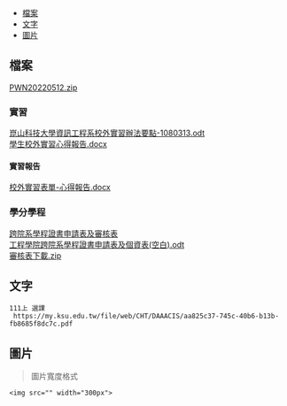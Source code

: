 - [檔案](#檔案)
- [文字](#文字)
- [圖片](#圖片)


## 檔案
 [PWN20220512.zip](https://github.com/s108000389/File-temporary-storage/files/8690178/PWN20220512.zip)  
 
 ### 實習
[崑山科技大學資訊工程系校外實習辦法要點-1080313.odt](https://github.com/s108000389/File-temporary-storage/files/9450920/-1080313.odt)  
[學生校外實習心得報告.docx](https://github.com/s108000389/File-temporary-storage/files/9451280/default.docx)  


#### 實習報告
[校外實習表單-心得報告.docx](https://github.com/s108000389/File-temporary-storage/files/9460100/-.docx)  



 ### 學分學程
[跨院系學程證書申請表及審核表](https://web.ksu.edu.tw/DTCE000/page/43879)  
[工程學院跨院系學程證書申請表及個資表(空白).odt](https://github.com/s108000389/File-temporary-storage/files/9450492/default.odt)  
[審核表下載.zip](https://github.com/s108000389/File-temporary-storage/files/9450494/default.zip)  



## 文字
```
111上 選課
 https://my.ksu.edu.tw/file/web/CHT/DAAACIS/aa825c37-745c-40b6-b13b-fb8685f8dc7c.pdf
```



## 圖片
> 圖片寬度格式
```
<img src="" width="300px">

```

